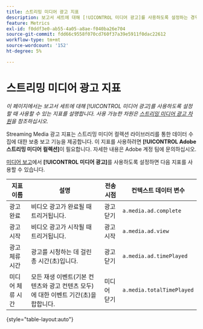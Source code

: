 ```yaml
---
title: 스트리밍 미디어 광고 지표
description: 보고서 세트에 대해 [!UICONTROL 미디어 광고]를 사용하도록 설정하는 경우 사용 가능한 지표입니다.
feature: Metrics
exl-id: f0ddf3e0-ab55-4a05-a8ae-f040ba26e704
source-git-commit: fdd66c9558f070cd760f37a39e5911f0dac22612
workflow-type: tm+mt
source-wordcount: '152'
ht-degree: 5%

---
```


# 스트리밍 미디어 광고 지표

*이 페이지에서는 보고서 세트에 대해 [!UICONTROL 미디어 광고]를 사용하도록 설정할 때 사용할 수 있는 지표를 설명합니다. 사용 가능한 차원은 [스트리밍 미디어 광고 차원](../dimensions/sm-ads.md)을 참조하십시오.*

Streaming Media 광고 지표는 스트리밍 미디어 컬렉션 라이브러리를 통한 데이터 수집에 대한 보충 보고 기능을 제공합니다. 이 지표를 사용하려면 **[!UICONTROL Adobe 스트리밍 미디어 컬렉션]**&#x200B;이 필요합니다. 자세한 내용은 Adobe 계정 팀에 문의하십시오.

[미디어 보고](/help/admin/admin/c-manage-report-suites/c-edit-report-suites/media-management.md)에서 **[!UICONTROL 미디어 광고]**&#x200B;를 사용하도록 설정하면 다음 지표를 사용할 수 있습니다.

| 지표 이름 | 설명 | 전송 시점 | 컨텍스트 데이터 변수 |
| --- | --- | --- | --- |
| 광고 완료 | 비디오 광고가 완료될 때 트리거됩니다. | 광고 닫기 | `a.media.ad.complete` |
| 광고 시작 | 비디오 광고가 시작될 때 트리거됩니다. | 광고 시작 | `a.media.ad.view` |
| 광고 체류 시간 | 광고를 시청하는 데 걸린 총 시간(초)입니다. | 광고 닫기 | `a.media.ad.timePlayed` |
| 미디어 체류 시간 | 모든 재생 이벤트(기본 컨텐츠와 광고 컨텐츠 모두)에 대한 이벤트 기간(초)을 합합니다. | 미디어 닫기 | `a.media.totalTimePlayed` |

{style="table-layout:auto"}
